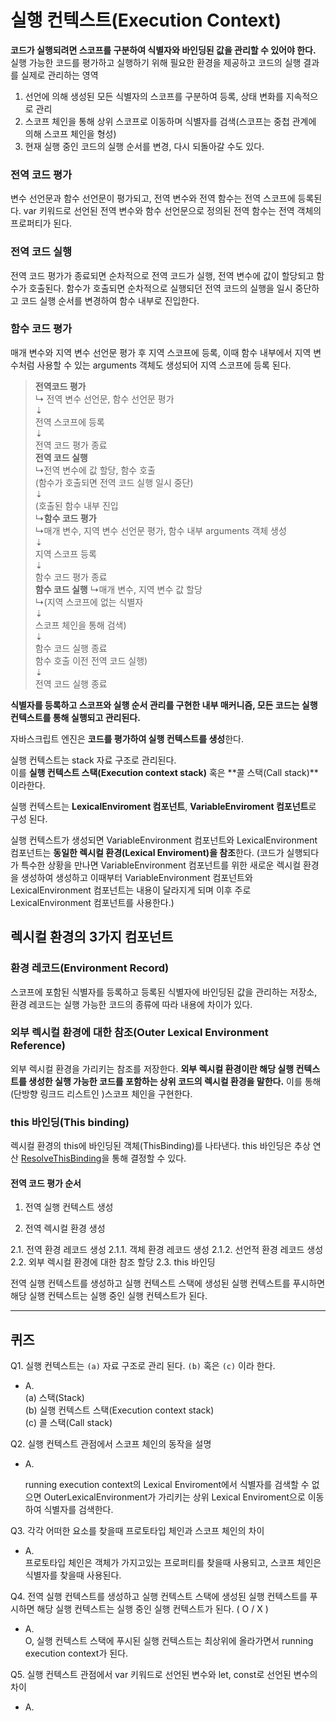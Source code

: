 # 실행 컨텍스트(Execution Context)

**코드가 실행되려면 스코프를 구분하여 식별자와 바인딩된 값을 관리할 수 있어야 한다.**  
실행 가능한 코드를 평가하고 실행하기 위해 필요한 환경을 제공하고 코드의 실행 결과를 실제로 관리하는 영역

1. 선언에 의해 생성된 모든 식별자의 스코프를 구분하여 등록, 상태 변화를 지속적으로 관리
2. 스코프 체인을 통해 상위 스코프로 이동하며 식별자를 검색(스코프는 중첩 관계에 의해 스코프 체인을 형성)
3. 현재 실행 중인 코드의 실행 순서를 변경, 다시 되돌아갈 수도 있다.



### 전역 코드 평가

변수 선언문과 함수 선언문이 평가되고, 전역 변수와 전역 함수는 전역 스코프에 등록된다. var 키워드로 선언된 전역 변수와 함수 선언문으로 정의된 전역 함수는 전역 객체의 프로퍼티가 된다.



### 전역 코드 실행
전역 코드 평가가 종료되면 순차적으로 전역 코드가 실행, 전역 변수에 값이 할당되고 함수가 호출된다. 함수가 호출되면 순차적으로 실행되던 전역 코드의 실행을 일시 중단하고 코드 실행 순서를 변경하여 함수 내부로 진입한다.



### 함수 코드 평가

매개 변수와 지역 변수 선언문 평가 후 지역 스코프에 등록, 이때 함수 내부에서 지역 변수처럼 사용할 수 있는 arguments 객체도 생성되어 지역 스코프에 등록 된다.



> **전역코드 평가**  
> ↳ 전역 변수 선언문, 함수 선언문 평가   
> 	⇣  
> 	전역 스코프에 등록  
> 	⇣  
> 전역 코드 평가 종료  
> **전역 코드 실행**  
> ↳전역 변수에 값 할당, 함수 호출  
> 	(함수가 호출되면 전역 코드 실행 일시 중단)  
> 	⇣  
> 	(호출된 함수 내부 진입  
> 		↳**함수 코드 평가**  
> 			↳매개 변수, 지역 변수 선언문 평가, 함수 내부 arguments 객체 생성  
> 				⇣  
> 				지역 스코프 등록  
> 				⇣  
> 			함수 코드 평가 종료  
> 			**함수 코드 실행** 
> 			↳매개 변수, 지역 변수 값 할당  
> 				↳(지역 스코프에 없는 식별자  
> 					⇣  
> 					스코프 체인을 통해 검색)  
> 					⇣  
> 			함수 코드 실행 종료  
> 	함수 호출 이전 전역 코드 실행)  
> 	⇣   
> 전역 코드 실행 종료



**식별자를 등록하고 스코프와 실행 순서 관리를 구현한 내부 매커니즘, 모든 코드는 실행 컨텍스트를 통해 실행되고 관리된다.**

자바스크립트 엔진은 **코드를 평가하여 실행 컨텍스트를 생성**한다.

실행 컨텍스트는 stack 자료 구조로 관리된다.  
이를 **실행 컨텍스트 스택(Execution context stack)** 혹은 **콜 스택(Call stack)**이라한다.

실행 컨텍스트는 **LexicalEnviroment 컴포넌트**, **VariableEnviroment 컴포넌트**로 구성 된다.

실행 컨텍스트가 생성되면 VariableEnvironment 컴포넌트와  LexicalEnvironment 컴포넌트는 **동일한 렉시컬 환경(Lexical Enviroment)을 참조**한다.
(코드가 실행되다가 특수한 상황을 만나면 VariableEnvironment 컴포넌트를 위한 새로운 렉시컬 환경을 생성하여 생성하고 이때부터 VariableEnvironment 컴포넌트와 LexicalEnvironment 컴포넌트는 내용이 달라지게 되며 이후 주로 LexicalEnvironment 컴포넌트를 사용한다.)



## 렉시컬 환경의 3가지 컴포넌트

### 환경 레코드(Environment Record)

스코프에 포함된 식별자를 등록하고 등록된 식별자에 바인딩된 값을 관리하는 저장소, 환경 레코드는 실행 가능한 코드의 종류에 따라 내용에 차이가 있다.

### 외부 렉시컬 환경에 대한 참조(Outer Lexical Environment Reference)

외부 렉시컬 환경을 가리키는 참조를 저장한다. **외부 렉시컬 환경이란 해당 실행 컨텍스트를 생성한 실행 가능한 코드를 포함하는 상위 코드의 렉시컬 환경을 말한다.** 이를 통해 (단방향 링크드 리스트인 )스코프 체인을 구현한다.

### this 바인딩(This binding)

렉시컬 환경의 this에 바인딩된 객체(ThisBinding)를 나타낸다. 
this 바인딩은 추상 연산 [ResolveThisBinding](https://tc39.github.io/ecma262/#sec-resolvethisbinding)을 통해 결정할 수 있다.

#### 전역 코드 평가 순서

1. 전역 실행 컨텍스트 생성

2. 전역 렉시컬 환경 생성

  2.1. 전역 환경 레코드 생성
  	2.1.1. 객체 환경 레코드 생성
  	2.1.2. 선언적 환경 레코드 생성
  2.2. 외부 렉시컬 환경에 대한 참조 할당
  2.3. this 바인딩

전역 실행 컨텍스트를 생성하고 실행 컨텍스트 스택에 생성된 실행 컨텍스트를 푸시하면 해당 실행 컨텍스트는 실행 중인 실행 컨텍스트가 된다.



---



## 퀴즈

Q1. 실행 컨텍스트는 `(a)` 자료 구조로 관리 된다. `(b)` 혹은 `(c)`   이라 한다.

- A.  
  (a) 스택(Stack)  
  (b) 실행 컨텍스트 스택(Execution context stack)  
  (c) 콜 스택(Call stack)

Q2. 실행 컨텍스트 관점에서 스코프 체인의 동작을 설명

- A.

  running execution context의 Lexical Enviroment에서 식별자를 검색할 수 없으면 OuterLexicalEnvironment가 가리키는 상위 Lexical Enviroment으로 이동하여 식별자를 검색한다.

Q3. 각각 어떠한 요소를 찾을때 프로토타입 체인과 스코프 체인의 차이

- A.  
  프로토타입 체인은 객체가 가지고있는 프로퍼티를 찾을때 사용되고, 스코프 체인은 식별자를 찾을때 사용된다.

Q4. 전역 실행 컨텍스트를 생성하고 실행 컨텍스트 스택에 생성된 실행 컨텍스트를 푸시하면 해당 실행 컨텍스트는 실행 중인 실행 컨텍스트가 된다. ( O / X )

- A.  
  O, 실행 컨텍스트 스택에 푸시된 실행 컨텍스트는 최상위에 올라가면서 running execution context가 된다.

Q5. 실행 컨텍스트 관점에서 var 키워드로 선언된 변수와 let, const로 선언된 변수의 차이

- A.